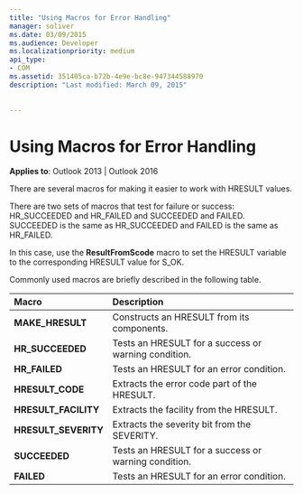 ```yaml
---
title: "Using Macros for Error Handling"
manager: soliver
ms.date: 03/09/2015
ms.audience: Developer
ms.localizationpriority: medium
api_type:
- COM
ms.assetid: 351405ca-b72b-4e9e-bc8e-947344588970
description: "Last modified: March 09, 2015"
 
 
---
```


# Using Macros for Error Handling

  
  
**Applies to**: Outlook 2013 | Outlook 2016 
  
There are several macros for making it easier to work with HRESULT values.
  
There are two sets of macros that test for failure or success: HR_SUCCEEDED and HR_FAILED and SUCCEEDED and FAILED. SUCCEEDED is the same as HR_SUCCEEDED and FAILED is the same as HR_FAILED.
  
In this case, use the **ResultFromScode** macro to set the HRESULT variable to the corresponding HRESULT value for S_OK. 
  
Commonly used macros are briefly described in the following table.
  
|**Macro**|**Description**|
|:-----|:-----|
|**MAKE_HRESULT** <br/> |Constructs an HRESULT from its components. |
|**HR_SUCCEEDED** <br/> |Tests an HRESULT for a success or warning condition. |
|**HR_FAILED** <br/> |Tests an HRESULT for an error condition. |
|**HRESULT_CODE** <br/> |Extracts the error code part of the HRESULT. |
|**HRESULT_FACILITY** <br/> |Extracts the facility from the HRESULT. |
|**HRESULT_SEVERITY** <br/> |Extracts the severity bit from the SEVERITY. |
|**SUCCEEDED** <br/> |Tests an HRESULT for a success or warning condition. |
|**FAILED** <br/> |Tests an HRESULT for an error condition. |
   

